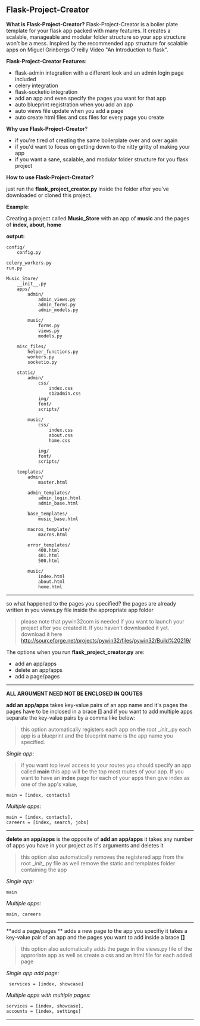 

Flask-Project-Creator
---------------------
**What is Flask-Project-Creator?**
Flask-Project-Creator is a boiler plate template for your flask app
packed with many features. It creates a scalable, manageable and modular folder structure so your app structure won't be a mess. Inspired by the recommended app structure for scalable apps on Miguel Grinbergs  O'reilly Video "An Introduction to flask".

**Flask-Project-Creator Features**:

 - flask-admin integration with a different look and an admin login page included
 - celery integration
 - flask-socketio integration
 - add an app and even specify the pages you want for that app
 - auto blueprint registration when you add an app
 - auto views file  update when you add a page 
 - auto create html files and css files for every page you create




**Why use Flask-Project-Creator**?

 - if you're tired of creating the same boilerplate over and over again
 - if you'd want to focus on getting down to the nitty gritty of making your app
 - if you want a sane, scalable, and modular folder structure for you flask project


**How to use  Flask-Project-Creator?**

just run the **flask_project_creator.py** inside the folder after you've downloaded or cloned this project. 

**Example**:

Creating a project called **Music_Store** with an app of **music** and the pages of
 **index, about, home**

  

**output:**

	
	
	config/
		config.py
	
	celery_workers.py
	run.py
	
	Music_Store/
		__init__.py
		apps/
			admin/
				admin_views.py
				admin_forms.py
				admin_models.py
				
			music/
				forms.py
				views.py
				models.py
		
		misc_files/
			helper_functions.py
			workers.py
			socketio.py
	
		static/
			admin/
				css/
					index.css
					sb2admin.css
				img/
				font/
				scripts/
				
			music/
				css/
					index.css
					about.css
					home.css
				
				img/
				font/
				scripts/
				
		templates/
			admin/
				master.html
				
			admin_templates/
				admin_login.html
				admin_base.html
				
			base_templates/
				music_base.html
				
			macros_template/
				macros.html
				
			error_templates/
				400.html
				401.html
				500.html
				
			music/
				index.html
				about.html
				home.html
		
		
	
	
				
		
	


----------


so what happened to the pages you specified? the pages are already written in you views.py file inside the appropriate app folder

> please note that pywin32com is needed if you want to launch your project after you created it. If you haven't downloaded it yet. download it here http://sourceforge.net/projects/pywin32/files/pywin32/Build%20219/

The options when you run **flask_project_creator.py** are:

 - add an app/apps
 - delete an app/apps
 - add a page/pages






----------
**ALL ARGUMENT NEED NOT BE ENCLOSED IN QOUTES**

**add an app/apps** takes key-value pairs of an app name and it's pages
the pages have to be inclosed in a brace **[]** and if you want to add multiple apps separate the key-value pairs by a comma like below:

> this option automatically registers each app on the root \__init__.py
> each app is a blueprint and the blueprint name is the app name you specified.  

*Single app*:

> if you want top level access to your routes you should specify an app called **main** this app will be the top most routes of your app. If you want to have an **index** page for each of your apps then give index as one of the app's value,


    main = [index, contacts]
*Multiple apps*:

    main = [index, contacts],
    careers = [index, search, jobs]
    


----------


**delete an app/apps** is the opposite of **add an app/apps** it takes any number of apps you have in your project as it's arguments and deletes it

> this option also automatically removes the registered app from the root \__init__.py file as well remove the static and templates folder containing the app

*Single app:*

	main 
*Multiple apps:*

    main, careers


----------


**add a page/pages ** adds a new page to the app you specifiy it takes a key-value pair of an app and the pages you want to add inside a brace **[]** 

> this option also automatically adds the page in the views.py file
> of the approriate app as well as create  a css and an html file for each added page

*Single app add page:*
   

     services = [index, showcase]

*Multiple apps with multiple pages:*

    services = [index, showcase], 
    accounts = [index, settings]
  
  


----------




 



   

    